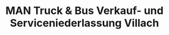 ---
title: "MAN Truck & Bus Verkauf- und Serviceniederlassung Villach"
url: /villach/man-truck-und-bus-verkauf-und-serviceniederlassung-villach/
shop: Allgemein
---